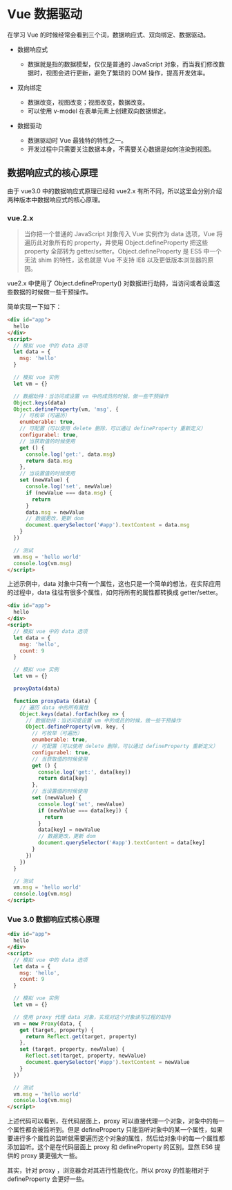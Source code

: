 # Vue 数据驱动

在学习 Vue 的时候经常会看到三个词，数据响应式、双向绑定、数据驱动。

- 数据响应式
    
    - 数据就是指的数据模型，仅仅是普通的 JavaScript 对象，而当我们修改数据时，视图会进行更新，避免了繁琐的 DOM 操作，提高开发效率。

- 双向绑定

    - 数据改变，视图改变；视图改变，数据改变。
    - 可以使用 v-model 在表单元素上创建双向数据绑定。

- 数据驱动

    - 数据驱动时 Vue 最独特的特性之一。
    - 开发过程中只需要关注数据本身，不需要关心数据是如何渲染到视图。

## 数据响应式的核心原理

由于 vue3.0 中的数据响应式原理已经和 vue2.x 有所不同，所以这里会分别介绍两种版本中数据响应式的核心原理。

### vue.2.x

> 当你把一个普通的 JavaScript 对象传入 Vue 实例作为 data 选项，Vue 将遍历此对象所有的 property，并使用 Object.defineProperty 把这些 property 全部转为 getter/setter。Object.defineProperty 是 ES5 中一个无法 shim 的特性，这也就是 Vue 不支持 IE8 以及更低版本浏览器的原因。

vue2.x 中使用了 Object.defineProperty() 对数据进行劫持，当访问或者设置这些数据的时候做一些干预操作。

简单实现一下如下：

```html
<div id="app">
  hello
</div>
<script>
  // 模拟 vue 中的 data 选项
  let data = {
    msg: 'hello'
  }

  // 模拟 vue 实例
  let vm = {}

  // 数据劫持：当访问或设置 vm 中的成员的时候，做一些干预操作
  Object.keys(data)
  Object.defineProperty(vm, 'msg', {
    // 可枚举（可遍历）
    enumberable: true,
    // 可配置（可以使用 delete 删除，可以通过 defineProperty 重新定义）
    configurabel: true,
    // 当获取值的时候使用
    get () {
      console.log('get:', data.msg)
      return data.msg
    },
    // 当设置值的时候使用
    set (newValue) {
      console.log('set', newValue)
      if (newValue === data.msg) {
        return
      }
      data.msg = newValue
      // 数据更改，更新 dom
      document.querySelector('#app').textContent = data.msg
    }
  })

  // 测试
  vm.msg = 'hello world'
  console.log(vm.msg)
</script>
```

上述示例中，data 对象中只有一个属性，这也只是一个简单的想法，在实际应用的过程中，data 往往有很多个属性，如何将所有的属性都转换成 getter/setter。

```html
<div id="app">
  hello
</div>
<script>
  // 模拟 vue 中的 data 选项
  let data = {
    msg: 'hello',
    count: 9
  }

  // 模拟 vue 实例
  let vm = {}

  proxyData(data)

  function proxyData (data) {
    // 遍历 data 中的所有属性
    Object.keys(data).forEach(key => {
      // 数据劫持：当访问或设置 vm 中的成员的时候，做一些干预操作
      Object.defineProperty(vm, key, {
        // 可枚举（可遍历）
        enumberable: true,
        // 可配置（可以使用 delete 删除，可以通过 defineProperty 重新定义）
        configurabel: true,
        // 当获取值的时候使用
        get () {
          console.log('get:', data[key])
          return data[key]
        },
        // 当设置值的时候使用
        set (newValue) {
          console.log('set', newValue)
          if (newValue === data[key]) {
            return
          }
          data[key] = newValue
          // 数据更改，更新 dom
          document.querySelector('#app').textContent = data[key]
        }
      })
    })
  }

  // 测试
  vm.msg = 'hello world'
  console.log(vm.msg)
</script>
```

### Vue 3.0 数据响应式核心原理

```html
<div id="app">
  hello
</div>
<script>
  // 模拟 vue 中的 data 选项
  let data = {
    msg: 'hello',
    count: 9
  }

  // 模拟 vue 实例
  let vm = {}

  // 使用 proxy 代理 data 对象，实现对这个对象读写过程的劫持
  vm = new Proxy(data, {
    get (target, property) {
      return Reflect.get(target, property)
    },
    set (target, property, newValue) {
      Reflect.set(target, property, newValue)
      document.querySelector('#app').textContent = newValue
    }
  })

  // 测试
  vm.msg = 'hello world'
  console.log(vm.msg)
</script>
```

上述代码可以看到，在代码层面上，proxy 可以直接代理一个对象，对象中的每一个属性都会被监听到。但是 defineProperty 只能监听对象中的某一个属性，如果要进行多个属性的监听就需要遍历这个对象的属性，然后给对象中的每一个属性都添加监听。这个是在代码层面上 proxy 和 defineProperty 的区别。显然 ES6 提供的 proxy 要更强大一些。

其实，针对 proxy ，浏览器会对其进行性能优化，所以 proxy 的性能相对于 defineProperty 会更好一些。

